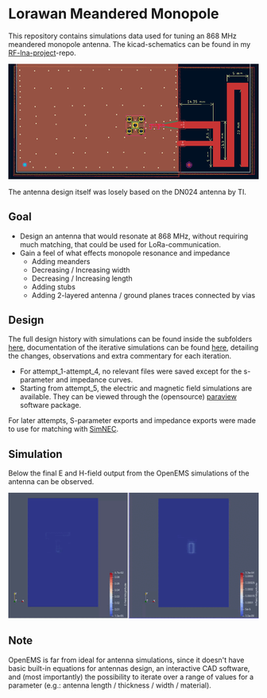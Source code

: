 # Lorawan Meandered Monopole

This repository contains simulations data used for tuning an 868 MHz meandered monopole antenna. The kicad-schematics can be found in my [RF-lna-project](https://github.com/igorwolfs/RF-lna-project/tree/main/kicad)-repo.

![alt text](resources/kicad_antenna_image.png)

The antenna design itself was losely based on the DN024 antenna by TI.

## Goal
- Design an antenna that would resonate at 868 MHz, without requiring much matching, that could be used for LoRa-communication.
- Gain a feel of what effects monopole resonance and impedance
	- Adding meanders
	- Decreasing / Increasing width
	- Decreasing / Increasing length
	- Adding stubs
	- Adding 2-layered antenna / ground planes traces connected by vias

## Design

The full design history with simulations can be found inside the subfolders [here](history/), documentation of the iterative simulations can be found [here](history/history_doc.md), detailing the changes, observations and extra commentary for each iteration.

- For attempt_1-attempt_4, no relevant files were saved except for the s-parameter and impedance curves.
- Starting from attempt_5, the electric and magnetic field simulations are available. They can be viewed through the (opensource) [paraview](https://www.paraview.org/) software package.

For later attempts, S-parameter exports and impedance exports were made to use for matching with [SimNEC](https://www.ae6ty.com/smith_charts/).

## Simulation
Below the final E and H-field output from the OpenEMS simulations of the antenna can be observed.

![](resources/kicad_antenna_sim.gif)

## Note
OpenEMS is far from ideal for antenna simulations, since it doesn't have basic built-in equations for antennas design, an interactive CAD software, and (most importantly) the possibility to iterate over a range of values for a parameter (e.g.: antenna length / thickness / width / material).